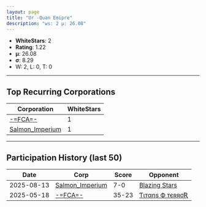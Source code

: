 ```yaml
---
layout: page
title: "Ur -Quan Emipre"
description: "ws: 2 μ: 26.08"
---
```

- **WhiteStars**: 2
- **Rating**: 1.22
- **μ**: 26.08  
- **σ**: 8.29
- W: 2, L: 0, T: 0

---

## Top Recurring Corporations

| Corporation | WhiteStars |
| --- | --- |
| [\-=FCA=\-](https://ws.tsl.rocks/corp/abf961b1887178d13f39fe99cedf32d0ce4a826f9088c36c6c7e68eb4d61337c/) | 1 |
| [Salmon\_Imperium](https://ws.tsl.rocks/corp/b5faa201fbeb2e298123635203c4f54acf0f85cf9e9b60a05d5fd6e7227e0d18/) | 1 |

---

## Participation History (last 50)

| Date | Corp | Score | Opponent |
| --- | --- | --- | --- |
| 2025-08-13 | [Salmon\_Imperium](https://ws.tsl.rocks/corp/b5faa201fbeb2e298123635203c4f54acf0f85cf9e9b60a05d5fd6e7227e0d18/) | 7-0 | [Blazing Stars](https://ws.tsl.rocks/corp/f1c390fb4786da2cb59b7b39519a0ecf6022d4ba017d407af5286aa056682aff/) |
| 2025-05-18 | [\-=FCA=\-](https://ws.tsl.rocks/corp/abf961b1887178d13f39fe99cedf32d0ce4a826f9088c36c6c7e68eb4d61337c/) | 35-23 | [Ƭιтαηѕ Ф тєʀʀσƦ](https://ws.tsl.rocks/corp/61696db57416971a365d3034c85eb5815c9ff04c0fbe5fa4be99689883df54af/) |